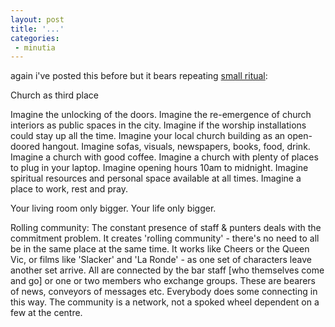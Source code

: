 ```yaml
---
layout: post
title: '...'
categories:
 - minutia
---
```


again i've posted this before but it bears repeating <a href="http://www.btinternet.com/~smallritual/indexframe.html">small ritual</a>:

Church as third place

Imagine the unlocking of the doors. 
Imagine the re-emergence of church interiors as public spaces in the city. 
Imagine if the worship installations could stay up all the time. 
Imagine your local church building as an open-doored hangout. 
Imagine sofas, visuals, newspapers, books, food, drink. 
Imagine a church with good coffee. 
Imagine a church with plenty of places to plug in your laptop. 
Imagine opening hours 10am to midnight. 
Imagine spiritual resources and personal space available at all times. 
Imagine a place to work, rest and pray.

Your living room only bigger.
Your life only bigger.

Rolling community:
The constant presence of staff & punters deals with the commitment problem. It creates 'rolling community' - there's no need to all be in the same place at the same time. It works like Cheers or the Queen Vic, or films like 'Slacker' and 'La Ronde' - as one set of characters leave another set arrive. All are connected by the bar staff [who themselves come and go] or one or two members who exchange groups. These are bearers of news, conveyors of messages etc. Everybody does some connecting in this way. The community is a network, not a spoked wheel dependent on a few at the centre.

